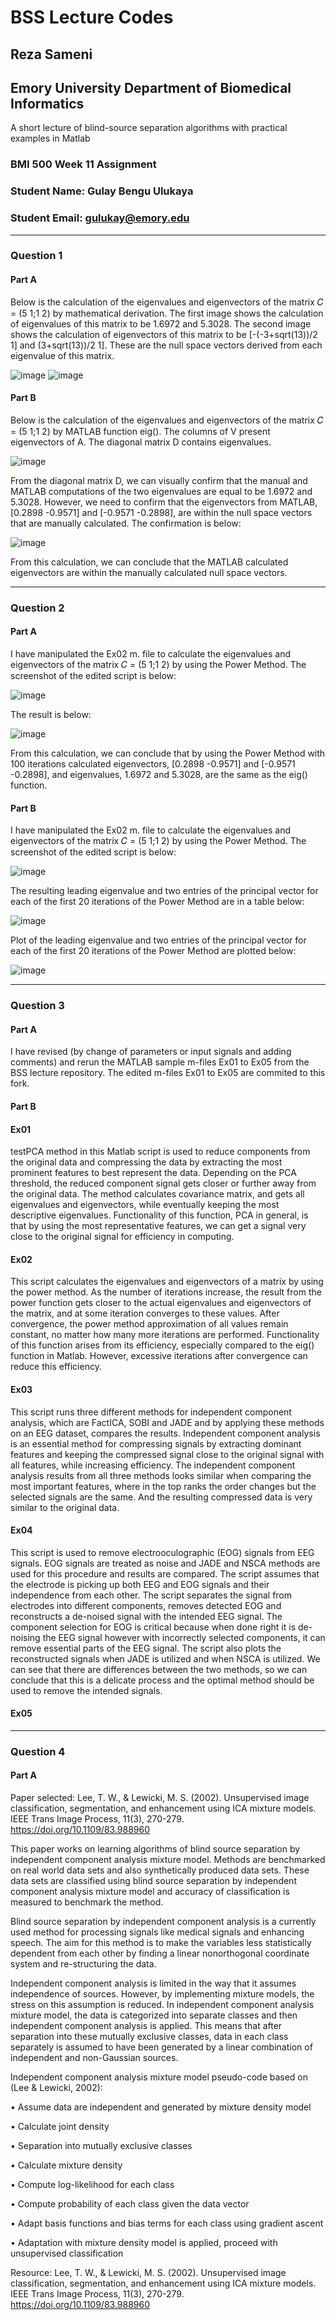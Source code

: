 # BSS Lecture Codes
## Reza Sameni
## Emory University Department of Biomedical Informatics

A short lecture of blind-source separation algorithms with practical examples in Matlab
### BMI 500 Week 11 Assignment
### Student Name: Gulay Bengu Ulukaya
### Student Email: gulukay@emory.edu
***
### Question 1
#### Part A
Below is the calculation of the eigenvalues and eigenvectors of the matrix 𝐶 = (5 1;1 2) by mathematical derivation. 
The first image shows the calculation of eigenvalues of this matrix to be 1.6972 and 5.3028.
The second image shows the calculation of eigenvectors of this matrix to be [-(-3+sqrt(13))/2 1] and (3+sqrt(13))/2 1]. 
These are the null space vectors derived from each eigenvalue of this matrix.

![image](https://user-images.githubusercontent.com/61863714/140797215-66fdf257-21e4-4b58-9f17-1fdfe76e85e3.png)
![image](https://user-images.githubusercontent.com/61863714/140797251-1eedf3bc-cee6-44a3-af27-48c8e29abe79.png)

#### Part B
Below is the calculation of the eigenvalues and eigenvectors of the matrix 𝐶 = (5 1;1 2) by MATLAB function eig().
The columns of V present eigenvectors of A. The diagonal matrix D contains eigenvalues.

![image](https://user-images.githubusercontent.com/61863714/140797943-f5446c9a-0ea3-4851-be13-deac4ebdc244.png)

From the diagonal matrix D, we can visually confirm that the manual and MATLAB computations of the two eigenvalues are equal to be 1.6972 and 5.3028.
However, we need to confirm that the eigenvectors from MATLAB, [0.2898 -0.9571] and [-0.9571 -0.2898], are within the null space vectors that are manually calculated. The confirmation is below:

![image](https://user-images.githubusercontent.com/61863714/140797310-90d3a714-3f0b-4038-9117-b4da195dd91c.png)

From this calculation, we can conclude that the MATLAB calculated eigenvectors are within the manually calculated null space vectors.
***
### Question 2
#### Part A
I have manipulated the Ex02 m. file to calculate the eigenvalues and eigenvectors of the matrix 𝐶 = (5 1;1 2) by using the Power Method.
The screenshot of the edited script is below:

![image](https://user-images.githubusercontent.com/61863714/140798950-b4db21e9-f07f-4aa3-a709-c3631c2a2121.png)

The result is below:

![image](https://user-images.githubusercontent.com/61863714/140799091-f19289d2-efc6-4bcb-a308-52f3ea9643c4.png)

From this calculation, we can conclude that by using the Power Method with 100 iterations calculated eigenvectors, [0.2898 -0.9571] and [-0.9571 -0.2898], and eigenvalues, 1.6972 and 5.3028, are the same as the eig() function.

#### Part B
I have manipulated the Ex02 m. file to calculate the eigenvalues and eigenvectors of the matrix 𝐶 = (5 1;1 2) by using the Power Method.
The screenshot of the edited script is below:

![image](https://user-images.githubusercontent.com/61863714/140799255-8f709e27-276a-4656-800a-8d02b53db099.png)

The resulting leading eigenvalue and two entries of the principal vector for each of the first 20 iterations of the Power Method are in a table below:

![image](https://user-images.githubusercontent.com/61863714/140800383-7890b761-c2f0-4a22-9b40-2a8a649ad245.png)

Plot of the leading eigenvalue and two entries of the principal vector for each of the first 20 iterations of the Power Method are plotted below:

![image](https://user-images.githubusercontent.com/61863714/140800613-4a7d9ccd-d4af-4029-8edc-4a5fc3febf6f.png)
***
### Question 3
#### Part A
I have revised (by change of parameters or input signals and adding comments) and rerun the MATLAB sample m-files Ex01 to Ex05 from the BSS lecture repository.
The edited m-files Ex01 to Ex05 are commited to this fork.

#### Part B
#### Ex01
testPCA method in this Matlab script is used to reduce components from the original data and compressing the data by extracting the most prominent features to best represent the data. Depending on the PCA threshold, the reduced component signal gets closer or further away from the original data. The method calculates covariance matrix, and gets all eigenvalues and eigenvectors, while eventually keeping the most descriptive eigenvalues. Functionality of this function, PCA in general, is that by using the most representative features, we can get a signal very close to the original signal for efficiency in computing.
#### Ex02
This script calculates the eigenvalues and eigenvectors of a matrix by using the power method. As the number of iterations increase, the result from the power function gets closer to the actual eigenvalues and eigenvectors of the matrix, and at some iteration converges to these values. After convergence, the power method approximation of all values remain constant, no matter how many more iterations are performed. Functionality of this function arises from its efficiency, especially compared to the eig() function in Matlab. However, excessive iterations after convergence can reduce this efficiency. 
#### Ex03
This script runs three different methods for independent component analysis, which are FactICA, SOBI and JADE and by applying these methods on an EEG dataset, compares the results. Independent component analysis is an essential method for compressing signals by extracting dominant features and keeping the compressed signal close to the original signal with all features, while increasing efficiency. The independent component analysis results from all three methods looks similar when comparing the most important features, where in the top ranks the order changes but the selected signals are the same. And the resulting compressed data is very similar to the original data.
#### Ex04
This script is used to remove electrooculographic (EOG) signals from EEG signals. EOG signals are treated as noise and JADE and NSCA methods are used for this procedure and results are compared. The script assumes that the electrode is picking up both EEG and EOG signals and their independence from each other. The script separates the signal from electrodes into different components, removes detected EOG and reconstructs a de-noised signal with the intended EEG signal.  The component selection for EOG is critical because when done right it is de-noising the EEG signal however with incorrectly selected components, it can remove essential parts of the EEG signal. The script also plots the reconstructed signals when JADE is utilized and when NSCA is utilized. We can see that there are differences between the two methods, so we can conclude that this is a delicate process and the optimal method should be used to remove the intended signals.
#### Ex05


***
### Question 4
#### Part A
Paper selected: Lee, T. W., & Lewicki, M. S. (2002). Unsupervised image classification, segmentation, and enhancement using ICA mixture models. IEEE Trans Image Process, 11(3), 270-279. https://doi.org/10.1109/83.988960

This paper works on learning algorithms of blind source separation by independent component analysis mixture model. Methods are benchmarked on real world data sets and also synthetically produced data sets. These data sets are classified using blind source separation by independent component analysis mixture model and accuracy of classification is measured to benchmark the method.

Blind source separation by independent component analysis is a currently used method for processing signals like medical signals and enhancing speech. The aim for this method is to make the variables less statistically dependent from each other by finding a linear nonorthogonal coordinate system and re-structuring the data.

Independent component analysis is limited in the way that it assumes independence of sources. However, by implementing mixture models, the stress on this assumption is reduced. In independent component analysis mixture model, the data is categorized into separate classes and then independent component analysis is applied. This means that after separation into these mutually exclusive classes, data in each class separately is assumed to have been generated by a linear combination of independent and non-Gaussian sources. 

Independent component analysis mixture model pseudo-code based on (Lee & Lewicki, 2002):

•	Assume data are independent and generated by mixture density model

•	Calculate joint density

•	Separation into mutually exclusive classes

•	Calculate mixture density

•	Compute log-likelihood for each class

•	Compute probability of each class given the data vector

•	Adapt basis functions and bias terms for each class using gradient ascent

•	Adaptation with mixture density model is applied, proceed with unsupervised classification

Resource:
Lee, T. W., & Lewicki, M. S. (2002). Unsupervised image classification, segmentation, and enhancement using ICA mixture models. IEEE Trans Image Process, 11(3), 270-279. https://doi.org/10.1109/83.988960 


